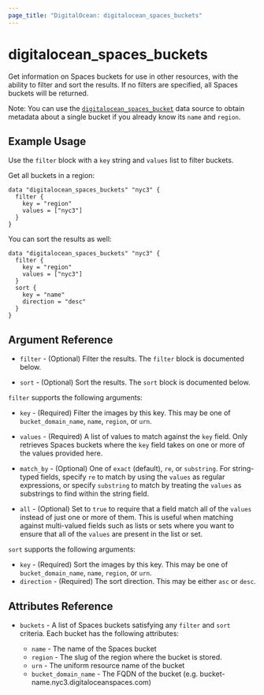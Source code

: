 ```yaml
---
page_title: "DigitalOcean: digitalocean_spaces_buckets"
---
```


# digitalocean_spaces_buckets

Get information on Spaces buckets for use in other resources, with the ability to filter and sort the results.
If no filters are specified, all Spaces buckets will be returned.

Note: You can use the [`digitalocean_spaces_bucket`](spaces_bucket) data source to
obtain metadata about a single bucket if you already know its `name` and `region`.

## Example Usage

Use the `filter` block with a `key` string and `values` list to filter buckets.

Get all buckets in a region:

```hcl
data "digitalocean_spaces_buckets" "nyc3" {
  filter {
    key = "region"
    values = ["nyc3"]
  }
}
```
You can sort the results as well:

```hcl
data "digitalocean_spaces_buckets" "nyc3" {
  filter {
    key = "region"
    values = ["nyc3"]
  }
  sort {
    key = "name"
    direction = "desc"
  }
}
```

## Argument Reference

* `filter` - (Optional) Filter the results.
  The `filter` block is documented below.

* `sort` - (Optional) Sort the results.
  The `sort` block is documented below.

`filter` supports the following arguments:

* `key` - (Required) Filter the images by this key. This may be one of `bucket_domain_name`, `name`, `region`, or `urn`.

* `values` - (Required) A list of values to match against the `key` field. Only retrieves Spaces buckets
  where the `key` field takes on one or more of the values provided here.

* `match_by` - (Optional) One of `exact` (default), `re`, or `substring`. For string-typed fields, specify `re` to
  match by using the `values` as regular expressions, or specify `substring` to match by treating the `values` as
  substrings to find within the string field.
  
* `all` - (Optional) Set to `true` to require that a field match all of the `values` instead of just one or more of
  them. This is useful when matching against multi-valued fields such as lists or sets where you want to ensure
  that all of the `values` are present in the list or set.

`sort` supports the following arguments:

* `key` - (Required) Sort the images by this key. This may be one of `bucket_domain_name`, `name`, `region`, or `urn`.
* `direction` - (Required) The sort direction. This may be either `asc` or `desc`.

## Attributes Reference

* `buckets` - A list of Spaces buckets satisfying any `filter` and `sort` criteria. Each bucket has the following attributes:  

  - `name` - The name of the Spaces bucket
  - `region` - The slug of the region where the bucket is stored.
  - `urn` - The uniform resource name of the bucket
  - `bucket_domain_name` - The FQDN of the bucket (e.g. bucket-name.nyc3.digitaloceanspaces.com)

